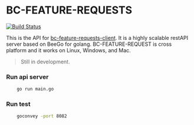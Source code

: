 # BC-FEATURE-REQUESTS

[![Build Status](https://travis-ci.org/kujtimiihoxha/bc-feature-requests.svg?branch=master)](https://travis-ci.org/kujtimiihoxha/bc-feature-requests)

This is the API for [bc-feature-requests-client](https://github.com/kujtimiihoxha/bc-feature-requests-client).
It is a highly scalable restAPI server based on BeeGo for golang.
BC-FEATURE-REQUEST is cross platform and it works on Linux, Windows, and Mac.  
>Still in development.

### Run api server 
```bash
    go run main.go
```
### Run test 
```bash
    goconvey -port 8082
```